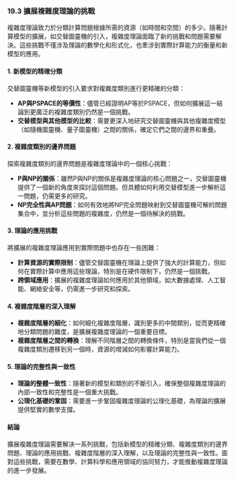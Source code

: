 ### **19.3 擴展複雜度理論的挑戰**

複雜度理論致力於分類計算問題根據所需的資源（如時間和空間）的多少。隨著計算模型的擴展，如交替圖靈機的引入，複雜度理論面臨了新的挑戰和問題需要解決。這些挑戰不僅涉及理論的數學化和形式化，也牽涉到實際計算能力的衡量和新模型的應用。

#### **1. 新模型的精確分類**

交替圖靈機等新模型的引入要求對複雜度類別進行更精確的分類：

- **AP與PSPACE的等價性**：儘管已經證明AP等於PSPACE，但如何擴展這一結論到更廣泛的複雜度類別仍然是一個挑戰。
- **交替模型與其他模型的比較**：需要更深入地研究交替圖靈機與其他複雜度模型（如隨機圖靈機、量子圖靈機）之間的關係，確定它們之間的邊界和重疊。

#### **2. 複雜度類別的邊界問題**

探索複雜度類別的邊界問題是複雜度理論中的一個核心挑戰：

- **P與NP的關係**：雖然P與NP的關係是複雜度理論的核心問題之一，交替圖靈機提供了一個新的角度來探討這個問題。但具體如何利用交替模型進一步解析這一問題，仍需更多的研究。
- **NP完全性與AP問題**：如何有效地將NP完全問題映射到交替圖靈機可解的問題集合中，並分析這些問題的複雜度，仍然是一個待解決的挑戰。

#### **3. 理論的應用挑戰**

將擴展的複雜度理論應用到實際問題中也存在一些困難：

- **計算資源的實際限制**：儘管交替圖靈機在理論上提供了強大的計算能力，但如何在實際計算中應用這些理論，特別是在硬件限制下，仍然是一個挑戰。
- **跨領域應用**：擴展的複雜度理論如何應用於其他領域，如大數據處理、人工智能、網絡安全等，仍需進一步研究和探索。

#### **4. 複雜度階層的深入理解**

- **複雜度階層的細化**：如何細化複雜度階層，識別更多的中間類別，從而更精確地分類問題的難度，是擴展複雜度理論的一個重要目標。
- **複雜度階層之間的轉換**：理解不同階層之間的轉換條件，特別是當我們從一個複雜度類別遷移到另一個時，資源的增減如何影響計算能力。

#### **5. 理論的完整性與一致性**

- **理論的整體一致性**：隨著新的模型和類別的不斷引入，確保整個複雜度理論的內部一致性和完整性是一個重大挑戰。
- **公理化基礎的鞏固**：需要進一步鞏固複雜度理論的公理化基礎，為理論的擴展提供堅實的數學支撐。

#### **結論**

擴展複雜度理論需要解決一系列挑戰，包括新模型的精確分類、複雜度類別的邊界問題、理論的應用挑戰、複雜度階層的深入理解，以及理論的完整性與一致性。面對這些挑戰，需要在數學、計算科學和應用領域的協同努力，才能推動複雜度理論的進一步發展。